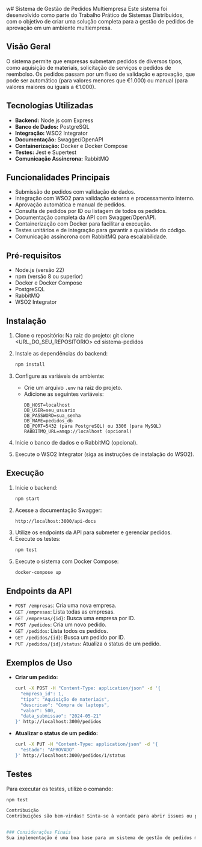 w# Sistema de Gestão de Pedidos Multiempresa
Este sistema foi desenvolvido como parte do Trabalho Prático de Sistemas Distribuídos, com o objetivo de criar uma solução completa para a gestão de pedidos de aprovação em um ambiente multiempresa.


## Visão Geral
O sistema permite que empresas submetam pedidos de diversos tipos, como aquisição de materiais, solicitação de serviços e pedidos de reembolso. Os pedidos passam por um fluxo de validação e aprovação, que pode ser automático (para valores menores que €1.000) ou manual (para valores maiores ou iguais a €1.000).


## Tecnologias Utilizadas
* **Backend:** Node.js com Express
* **Banco de Dados:** PostgreSQL 
* **Integração:** WSO2 Integrator
* **Documentação:** Swagger/OpenAPI
* **Containerização:** Docker e Docker Compose
* **Testes:** Jest e Supertest
* **Comunicação Assíncrona:** RabbitMQ 


## Funcionalidades Principais
* Submissão de pedidos com validação de dados.
* Integração com WSO2 para validação externa e processamento interno.
* Aprovação automática e manual de pedidos.
* Consulta de pedidos por ID ou listagem de todos os pedidos.
* Documentação completa da API com Swagger/OpenAPI.
* Containerização com Docker para facilitar a execução.
* Testes unitários e de integração para garantir a qualidade do código.
* Comunicação assíncrona com RabbitMQ para escalabilidade.


## Pré-requisitos
* Node.js (versão 22)
* npm (versão 8 ou superior)
* Docker e Docker Compose
* PostgreSQL
* RabbitMQ 
* WSO2 Integrator


## Instalação
1.  Clone o repositório:
    Na raiz do projeto:
    git clone <URL_DO_SEU_REPOSITORIO>
    cd sistema-pedidos
    
2.  Instale as dependências do backend:
    ```bash
    npm install
    ```
3.  Configure as variáveis de ambiente:
    * Crie um arquivo `.env` na raiz do projeto.
    * Adicione as seguintes variáveis:
        ```
        DB_HOST=localhost
        DB_USER=seu_usuario
        DB_PASSWORD=sua_senha
        DB_NAME=pedidos_db
        DB_PORT=5432 (para PostgreSQL) ou 3306 (para MySQL)
        RABBITMQ_URL=amqp://localhost (opcional)
        ```
4.  Inicie o banco de dados e o RabbitMQ (opcional).
5.  Execute o WSO2 Integrator (siga as instruções de instalação do WSO2).
## Execução
1.  Inicie o backend:
    ```bash
    npm start
    ```
2.  Acesse a documentação Swagger:
    ```
    http://localhost:3000/api-docs
    ```
3.  Utilize os endpoints da API para submeter e gerenciar pedidos.
4.  Execute os testes:
    ```bash
    npm test
    ```
5.  Execute o sistema com Docker Compose:
    ```bash
    docker-compose up
    ```
## Endpoints da API
* `POST /empresas`: Cria uma nova empresa.
* `GET /empresas`: Lista todas as empresas.
* `GET /empresas/{id}`: Busca uma empresa por ID.
* `POST /pedidos`: Cria um novo pedido.
* `GET /pedidos`: Lista todos os pedidos.
* `GET /pedidos/{id}`: Busca um pedido por ID.
* `PUT /pedidos/{id}/status`: Atualiza o status de um pedido.
## Exemplos de Uso
* **Criar um pedido:**
    ```bash
    curl -X POST -H "Content-Type: application/json" -d '{
      "empresa_id": 1,
      "tipo": "Aquisição de materiais",
      "descricao": "Compra de laptops",
      "valor": 500,
      "data_submissao": "2024-05-21"
    }' http://localhost:3000/pedidos
    ```
* **Atualizar o status de um pedido:**
    ```bash
    curl -X PUT -H "Content-Type: application/json" -d '{
      "estado": "APROVADO"
    }' http://localhost:3000/pedidos/1/status
    ```
## Testes
Para executar os testes, utilize o comando:
```bash
npm test

Contribuição
Contribuições são bem-vindas! Sinta-se à vontade para abrir issues ou pull requests.


### Considerações Finais
Sua implementação é uma boa base para um sistema de gestão de pedidos multiempresa. Com as melhorias sugeridas e a implementação dos requisitos pendentes, você poderá criar um sistema robusto e bem documentado. Continue o bom trabalho!
